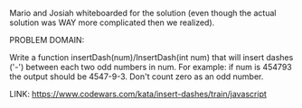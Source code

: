 Mario and Josiah whiteboarded for the solution (even though the actual solution was WAY more complicated then we realized).

PROBLEM DOMAIN:

Write a function insertDash(num)/InsertDash(int num) that will insert dashes ('-') between each two odd numbers in num. For example: if num is 454793 the output should be 4547-9-3. Don't count zero as an odd number.

LINK: 
https://www.codewars.com/kata/insert-dashes/train/javascript